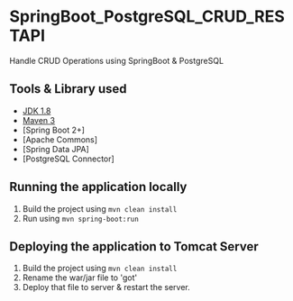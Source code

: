 # SpringBoot_PostgreSQL_CRUD_RESTAPI
Handle CRUD Operations using SpringBoot &amp; PostgreSQL

## Tools & Library used

- [JDK 1.8](http://www.oracle.com/technetwork/java/javase/downloads/jdk8-downloads-2133151.html)
- [Maven 3](https://maven.apache.org)
- [Spring Boot 2+]
- [Apache Commons]
- [Spring Data JPA]
- [PostgreSQL Connector]

## Running the application locally

1. Build the project using
  `mvn clean install`
2. Run using 
  `mvn spring-boot:run`

## Deploying the application to Tomcat Server

1. Build the project using
  `mvn clean install`
2. Rename the war/jar file to 'got'
3. Deploy that file to server & restart the server.

